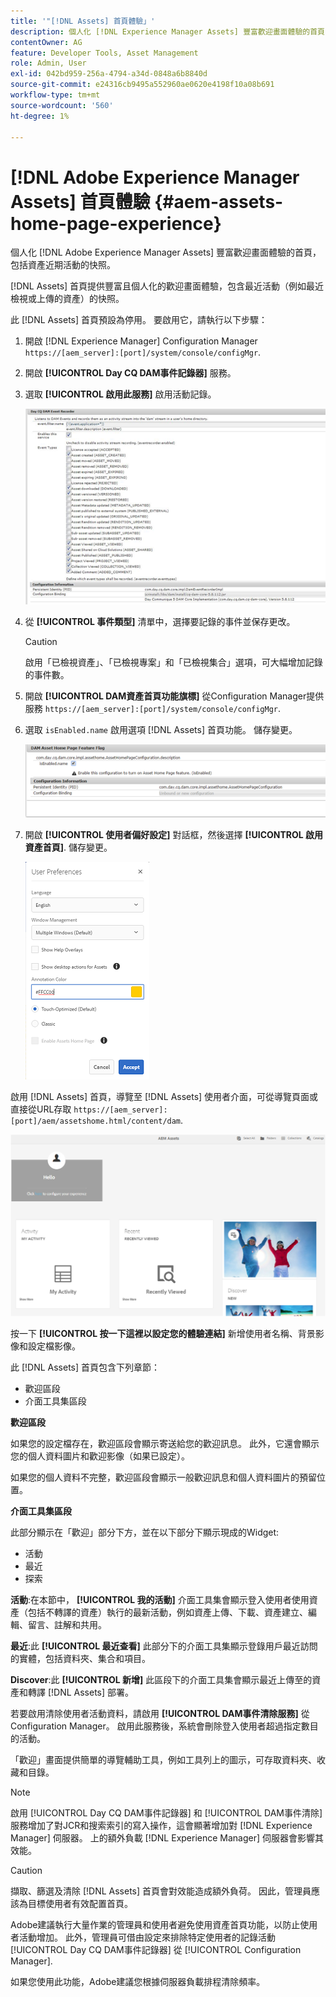 ```yaml
---
title: '"[!DNL Assets] 首頁體驗」'
description: 個人化 [!DNL Experience Manager Assets] 豐富歡迎畫面體驗的首頁，包括資產近期活動的快照。
contentOwner: AG
feature: Developer Tools, Asset Management
role: Admin, User
exl-id: 042bd959-256a-4794-a34d-0848a6b8840d
source-git-commit: e24316cb9495a552960ae0620e4198f10a08b691
workflow-type: tm+mt
source-wordcount: '560'
ht-degree: 1%

---
```


# [!DNL Adobe Experience Manager Assets] 首頁體驗 {#aem-assets-home-page-experience}

個人化 [!DNL Adobe Experience Manager Assets] 豐富歡迎畫面體驗的首頁，包括資產近期活動的快照。

[!DNL Assets] 首頁提供豐富且個人化的歡迎畫面體驗，包含最近活動（例如最近檢視或上傳的資產）的快照。

此 [!DNL Assets] 首頁預設為停用。 要啟用它，請執行以下步驟：

1. 開啟 [!DNL Experience Manager] Configuration Manager `https://[aem_server]:[port]/system/console/configMgr`.
1. 開啟 **[!UICONTROL Day CQ DAM事件記錄器]** 服務。
1. 選取 **[!UICONTROL 啟用此服務]** 啟用活動記錄。

   ![chlimage_1-250](assets/chlimage_1-250.png)

1. 從 **[!UICONTROL 事件類型]** 清單中，選擇要記錄的事件並保存更改。

   >[!CAUTION]
   >
   >啟用「已檢視資產」、「已檢視專案」和「已檢視集合」選項，可大幅增加記錄的事件數。

1. 開啟 **[!UICONTROL DAM資產首頁功能旗標]** 從Configuration Manager提供服務 `https://[aem_server]:[port]/system/console/configMgr`.
1. 選取 `isEnabled.name` 啟用選項 [!DNL Assets] 首頁功能。 儲存變更。

   ![chlimage_1-251](assets/chlimage_1-251.png)

1. 開啟 **[!UICONTROL 使用者偏好設定]** 對話框，然後選擇 **[!UICONTROL 啟用資產首頁]**. 儲存變更。

   ![在使用者偏好設定對話方塊上啟用資產首頁](assets/Annotation-color.png)

啟用 [!DNL Assets] 首頁，導覽至 [!DNL Assets] 使用者介面，可從導覽頁面或直接從URL存取 `https://[aem_server]:[port]/aem/assetshome.html/content/dam`.

![在Assets使用者介面上設定體驗連結](assets/config-experience-link.png)

按一下 **[!UICONTROL 按一下這裡以設定您的體驗連結]** 新增使用者名稱、背景影像和設定檔影像。

此 [!DNL Assets] 首頁包含下列章節：

* 歡迎區段
* 介面工具集區段

**歡迎區段**

如果您的設定檔存在，歡迎區段會顯示寄送給您的歡迎訊息。 此外，它還會顯示您的個人資料圖片和歡迎影像（如果已設定）。

如果您的個人資料不完整，歡迎區段會顯示一般歡迎訊息和個人資料圖片的預留位置。

**介面工具集區段**

此部分顯示在「歡迎」部分下方，並在以下部分下顯示現成的Widget:

* 活動
* 最近
* 探索

**活動**:在本節中， **[!UICONTROL 我的活動]** 介面工具集會顯示登入使用者使用資產（包括不轉譯的資產）執行的最新活動，例如資產上傳、下載、資產建立、編輯、留言、註解和共用。

**最近**:此 **[!UICONTROL 最近查看]** 此部分下的介面工具集顯示登錄用戶最近訪問的實體，包括資料夾、集合和項目。

**Discover**:此 **[!UICONTROL 新增]** 此區段下的介面工具集會顯示最近上傳至的資產和轉譯 [!DNL Assets] 部署。

若要啟用清除使用者活動資料，請啟用 **[!UICONTROL DAM事件清除服務]** 從Configuration Manager。 啟用此服務後，系統會刪除登入使用者超過指定數目的活動。

「歡迎」畫面提供簡單的導覽輔助工具，例如工具列上的圖示，可存取資料夾、收藏和目錄。

>[!NOTE]
>
>啟用 [!UICONTROL Day CQ DAM事件記錄器] 和 [!UICONTROL DAM事件清除] 服務增加了對JCR和搜索索引的寫入操作，這會顯著增加對 [!DNL Experience Manager] 伺服器。 上的額外負載 [!DNL Experience Manager] 伺服器會影響其效能。

>[!CAUTION]
>
>擷取、篩選及清除 [!DNL Assets] 首頁會對效能造成額外負荷。 因此，管理員應該為目標使用者有效配置首頁。
>
>Adobe建議執行大量作業的管理員和使用者避免使用資產首頁功能，以防止使用者活動增加。 此外，管理員可借由設定來排除特定使用者的記錄活動 [!UICONTROL Day CQ DAM事件記錄器] 從 [!UICONTROL Configuration Manager].
>
>如果您使用此功能，Adobe建議您根據伺服器負載排程清除頻率。
